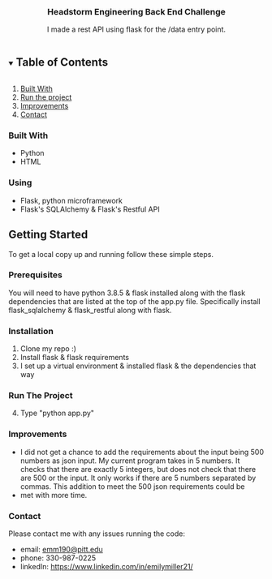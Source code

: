 
<!-- PROJECT LOGO -->
<br />
<p align="center">

  <h3 align="center">Headstorm Engineering Back End Challenge</h3>

  <p align="center">
    I made a rest API using flask for the /data entry point. 
  </p>
</p>



<!-- TABLE OF CONTENTS -->
<details open="open">
  <summary><h2 style="display: inline-block">Table of Contents</h2></summary>
  <ol>
    <li><a href="#built-with">Built With</a></li>
    <li>
      <a href="#run-it">Run the project</a>
    </li>
    <li><a href="#usage">Improvements</a></li>
    <li><a href="#contact">Contact</a></li>
  </ol>
</details>




### Built With

* []() Python
* []() HTML

### Using

* []() Flask, python microframework
* []() Flask's SQLAlchemy & Flask's Restful API


<!-- GETTING STARTED -->
## Getting Started

To get a local copy up and running follow these simple steps.

### Prerequisites

You will need to have python 3.8.5 & flask installed along with the flask dependencies that are listed at the top of the app.py file. Specifically install flask_sqlalchemy & flask_restful along with flask.

### Installation

1. Clone my repo :) 
2. Install flask & flask requirements 
3. I set up a virtual environment & installed flask & the dependencies that way 

### Run The Project
4. Type "python app.py"

### Improvements
* I did not get a chance to add the requirements about the input being 500 numbers as json input. My current program takes in 5 numbers. It checks that there are exactly 5 integers, but does not check that there are 500 or the input. It only works if there are 5 numbers separated by commas. This addition to meet the 500 json requirements could be 
* met with more time.  

### Contact 
Please contact me with any issues running the code: 
* email: emm190@pitt.edu
* phone: 330-987-0225 
* linkedIn: https://www.linkedin.com/in/emilymiller21/
